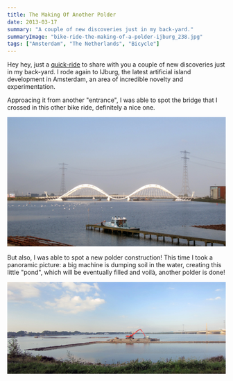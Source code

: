 ```yaml
---
title: The Making Of Another Polder
date: 2013-03-17
summary: "A couple of new discoveries just in my back-yard."
summaryImage: "bike-ride-the-making-of-a-polder-ijburg_238.jpg"
tags: ["Amsterdam", "The Netherlands", "Bicycle"]
---
```


Hey hey, just a [quick-ride](https://www.bikemap.net/en/r/1824690/) to share with you a couple of new discoveries just in my back-yard. I rode again to IJburg, the latest artificial island development in Amsterdam, an area of incredible novelty and experimentation.

Approacing it from another "entrance", I was able to spot the bridge that I crossed in this other bike ride, definitely a nice one.

![](the-making-of-a-polder2-ijburg-bridge_333.jpg)

But also, I was able to spot a new polder construction! This time I took a panoramic picture: a big machine is dumping soil in the water, creating this little "pond", which will be eventually filled and voilà, another polder is done!

![](bike-ride-the-making-of-a-polder-ijburg_238.jpg)
